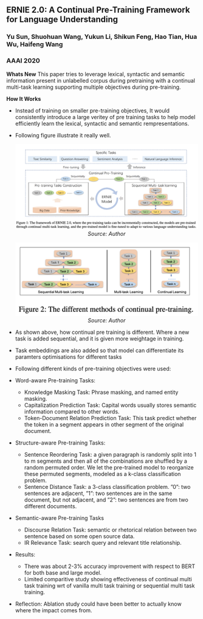 ## ERNIE 2.0: A Continual Pre-Training Framework for Language Understanding
### Yu Sun, Shuohuan Wang, Yukun Li, Shikun Feng, Hao Tian, Hua Wu, Haifeng Wang
### AAAI 2020

**Whats New** This paper tries to leverage lexical, syntactic and semantic information present in unlabelled corpus during pretraining with a continual multi-task learning supporting multiple objectives during pre-training.

**How It Works**
* Instead of training on smaller pre-training objectives, It would consistently introduce a large veritey of pre training tasks to help model efficiently learn the lexical, syntactic and semantic rempresentations. 
* Following figure illustrate it really well.

    <p align="center">
        <img width=600 src="images/ERNIE2_illustration.png">
        <em>Source: Author</em>
        </p>

    <p align="center">
        <img width=600 src="images/ERNIE2_continual_multitask.png">
        <em>Source: Author</em>
        </p>

* As shown above, how continual pre training is different. Where a new task is added sequential, and it is given more weightage in training.

* Task embeddings are also added so that model can differentiate its paramters optimisations for different tasks

* Following different kinds of pre-training objectives were used:
* Word-aware Pre-training Tasks:
    * Knowledge Masking Task: Phrase masking, and named entity masking. 
    * Capitalization Prediction Task: Capital words usually stores semantic information compared to other words.
    * Token-Document Relation Prediction Task: This task predict whether the token in a segment appears in other segment of the original document.
* Structure-aware Pre-training Tasks:
    * Sentence Reordering Task: a given paragraph is randomly split into 1 to m segments and then all of the combinations are shuffled by a random permuted order. We let the pre-trained model to reorganize these permuted segments, modeled as a k-class classification problem.
    * Sentence Distance Task: a 3-class classification problem. ”0”: two sentences are adjacent, ”1”: two sentences are in the same document, but not adjacent, and ”2”: two sentences are from two different documents.
* Semantic-aware Pre-training Tasks
    * Discourse Relation Task: semantic or rhetorical relation between two sentence based on some open source data.
    * IR Relevance Task: search query and relevant title relationship. 

* Results:
    * There was about 2-3% accuracy improvement with respect to BERT for both base and large model.
    * Limited comparitive study showing effectiveness of continual multi task training wrt of vanilla multi task training or sequential multi task training.

* Reflection: Ablation study could have been better to actually know where the impact comes from.